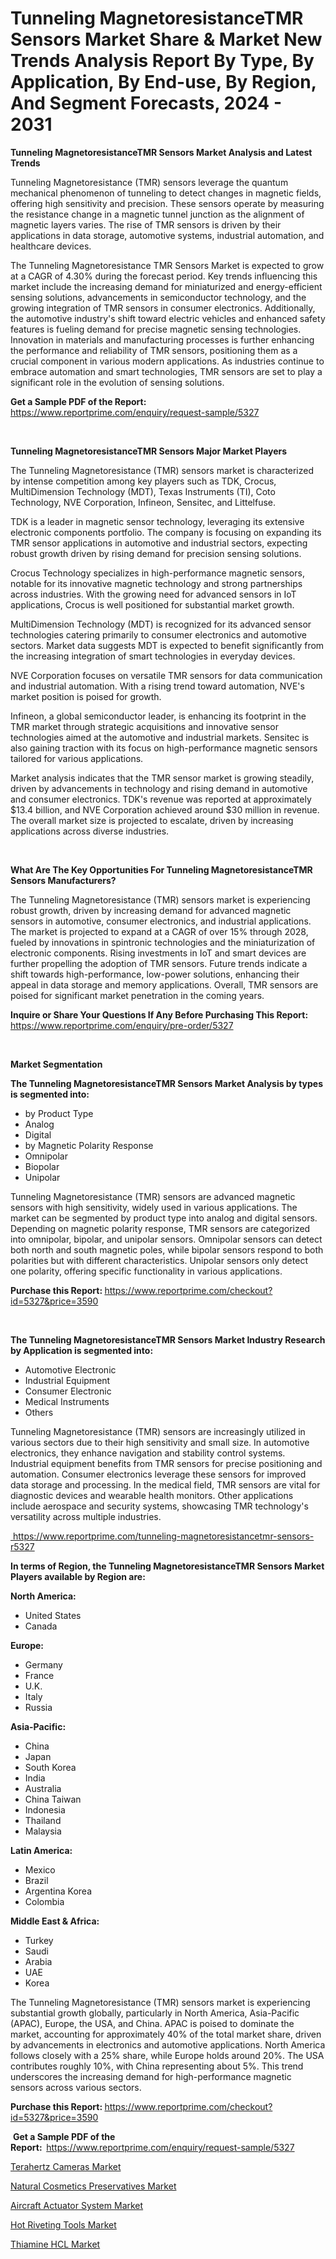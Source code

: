 <p><h1>Tunneling MagnetoresistanceTMR Sensors Market Share & Market New Trends Analysis Report By Type, By Application, By End-use, By Region, And Segment Forecasts, 2024 - 2031</h1></p><p><strong>Tunneling MagnetoresistanceTMR Sensors Market Analysis and Latest Trends</strong></p>
<p><p>Tunneling Magnetoresistance (TMR) sensors leverage the quantum mechanical phenomenon of tunneling to detect changes in magnetic fields, offering high sensitivity and precision. These sensors operate by measuring the resistance change in a magnetic tunnel junction as the alignment of magnetic layers varies. The rise of TMR sensors is driven by their applications in data storage, automotive systems, industrial automation, and healthcare devices. </p><p>The Tunneling Magnetoresistance TMR Sensors Market is expected to grow at a CAGR of 4.30% during the forecast period. Key trends influencing this market include the increasing demand for miniaturized and energy-efficient sensing solutions, advancements in semiconductor technology, and the growing integration of TMR sensors in consumer electronics. Additionally, the automotive industry's shift toward electric vehicles and enhanced safety features is fueling demand for precise magnetic sensing technologies. Innovation in materials and manufacturing processes is further enhancing the performance and reliability of TMR sensors, positioning them as a crucial component in various modern applications. As industries continue to embrace automation and smart technologies, TMR sensors are set to play a significant role in the evolution of sensing solutions.</p></p>
<p><strong>Get a Sample PDF of the Report:&nbsp;</strong> <a href="https://www.reportprime.com/enquiry/request-sample/5327">https://www.reportprime.com/enquiry/request-sample/5327</a></p>
<p>&nbsp;</p>
<p><strong>Tunneling MagnetoresistanceTMR Sensors Major Market Players</strong></p>
<p><p>The Tunneling Magnetoresistance (TMR) sensors market is characterized by intense competition among key players such as TDK, Crocus, MultiDimension Technology (MDT), Texas Instruments (TI), Coto Technology, NVE Corporation, Infineon, Sensitec, and Littelfuse. </p><p>TDK is a leader in magnetic sensor technology, leveraging its extensive electronic components portfolio. The company is focusing on expanding its TMR sensor applications in automotive and industrial sectors, expecting robust growth driven by rising demand for precision sensing solutions.</p><p>Crocus Technology specializes in high-performance magnetic sensors, notable for its innovative magnetic technology and strong partnerships across industries. With the growing need for advanced sensors in IoT applications, Crocus is well positioned for substantial market growth.</p><p>MultiDimension Technology (MDT) is recognized for its advanced sensor technologies catering primarily to consumer electronics and automotive sectors. Market data suggests MDT is expected to benefit significantly from the increasing integration of smart technologies in everyday devices.</p><p>NVE Corporation focuses on versatile TMR sensors for data communication and industrial automation. With a rising trend toward automation, NVE's market position is poised for growth.</p><p>Infineon, a global semiconductor leader, is enhancing its footprint in the TMR market through strategic acquisitions and innovative sensor technologies aimed at the automotive and industrial markets. Sensitec is also gaining traction with its focus on high-performance magnetic sensors tailored for various applications. </p><p>Market analysis indicates that the TMR sensor market is growing steadily, driven by advancements in technology and rising demand in automotive and consumer electronics. TDK's revenue was reported at approximately $13.4 billion, and NVE Corporation achieved around $30 million in revenue. The overall market size is projected to escalate, driven by increasing applications across diverse industries.</p></p>
<p>&nbsp;</p>
<p><strong>What Are The Key Opportunities For Tunneling MagnetoresistanceTMR Sensors Manufacturers?</strong></p>
<p><p>The Tunneling Magnetoresistance (TMR) sensors market is experiencing robust growth, driven by increasing demand for advanced magnetic sensors in automotive, consumer electronics, and industrial applications. The market is projected to expand at a CAGR of over 15% through 2028, fueled by innovations in spintronic technologies and the miniaturization of electronic components. Rising investments in IoT and smart devices are further propelling the adoption of TMR sensors. Future trends indicate a shift towards high-performance, low-power solutions, enhancing their appeal in data storage and memory applications. Overall, TMR sensors are poised for significant market penetration in the coming years.</p></p>
<p><strong>Inquire or Share Your Questions If Any Before Purchasing This Report:</strong> <a href="https://www.reportprime.com/enquiry/pre-order/5327">https://www.reportprime.com/enquiry/pre-order/5327</a></p>
<p>&nbsp;</p>
<p><strong>Market Segmentation</strong></p>
<p><strong>The Tunneling MagnetoresistanceTMR Sensors Market Analysis by types is segmented into:</strong></p>
<p><ul><li>by Product Type</li><li>Analog</li><li>Digital</li><li>by Magnetic Polarity Response</li><li>Omnipolar</li><li>Biopolar</li><li>Unipolar</li></ul></p>
<p><p>Tunneling Magnetoresistance (TMR) sensors are advanced magnetic sensors with high sensitivity, widely used in various applications. The market can be segmented by product type into analog and digital sensors. Depending on magnetic polarity response, TMR sensors are categorized into omnipolar, bipolar, and unipolar sensors. Omnipolar sensors can detect both north and south magnetic poles, while bipolar sensors respond to both polarities but with different characteristics. Unipolar sensors only detect one polarity, offering specific functionality in various applications.</p></p>
<p><strong>Purchase this Report:&nbsp;</strong><a href="https://www.reportprime.com/checkout?id=5327&price=3590">https://www.reportprime.com/checkout?id=5327&price=3590</a></p>
<p>&nbsp;</p>
<p><strong>The Tunneling MagnetoresistanceTMR Sensors Market Industry Research by Application is segmented into:</strong></p>
<p><ul><li>Automotive Electronic</li><li>Industrial Equipment</li><li>Consumer Electronic</li><li>Medical Instruments</li><li>Others</li></ul></p>
<p><p>Tunneling Magnetoresistance (TMR) sensors are increasingly utilized in various sectors due to their high sensitivity and small size. In automotive electronics, they enhance navigation and stability control systems. Industrial equipment benefits from TMR sensors for precise positioning and automation. Consumer electronics leverage these sensors for improved data storage and processing. In the medical field, TMR sensors are vital for diagnostic devices and wearable health monitors. Other applications include aerospace and security systems, showcasing TMR technology's versatility across multiple industries.</p></p>
<p><a href="https://www.reportprime.com/tunneling-magnetoresistancetmr-sensors-r5327">&nbsp;https://www.reportprime.com/tunneling-magnetoresistancetmr-sensors-r5327</a></p>
<p><strong>In terms of Region, the Tunneling MagnetoresistanceTMR Sensors Market Players available by Region are:</strong></p>
<p>
    <p> <strong> North America: </strong>
        <ul>
            <li>United States</li>
            <li>Canada</li>
        </ul>
        </p> 
    <p> <strong> Europe: </strong>
        <ul>
            <li>Germany</li>
            <li>France</li>
            <li>U.K.</li>
            <li>Italy</li>
            <li>Russia</li>
        </ul>
        </p> 
    <p> <strong> Asia-Pacific: </strong>
        <ul>
            <li>China</li>
            <li>Japan</li>
            <li>South Korea</li>
            <li>India</li>
            <li>Australia</li>
            <li>China Taiwan</li>
            <li>Indonesia</li>
            <li>Thailand</li>
            <li>Malaysia</li>
        </ul>
        </p> 
    <p> <strong> Latin America: </strong>
        <ul>
            <li>Mexico</li>
            <li>Brazil</li>
            <li>Argentina Korea</li>
            <li>Colombia</li>
        </ul>
        </p> 
    <p> <strong> Middle East & Africa: </strong>
        <ul>
            <li>Turkey</li>
            <li>Saudi</li>
            <li>Arabia</li>
            <li>UAE</li>
            <li>Korea</li>
        </ul>
    </p>
    </p>
<p><p>The Tunneling Magnetoresistance (TMR) sensors market is experiencing substantial growth globally, particularly in North America, Asia-Pacific (APAC), Europe, the USA, and China. APAC is poised to dominate the market, accounting for approximately 40% of the total market share, driven by advancements in electronics and automotive applications. North America follows closely with a 25% share, while Europe holds around 20%. The USA contributes roughly 10%, with China representing about 5%. This trend underscores the increasing demand for high-performance magnetic sensors across various sectors.</p></p>
<p><strong>Purchase this Report: </strong><a href="https://www.reportprime.com/checkout?id=5327&price=3590">https://www.reportprime.com/checkout?id=5327&price=3590</a></p>
<p>&nbsp;<strong>Get a Sample PDF of the Report:&nbsp;&nbsp;</strong><a href="https://www.reportprime.com/enquiry/request-sample/5327">https://www.reportprime.com/enquiry/request-sample/5327</a></p>
<p><strong></strong></p>
<p><p><a href="https://issuu.com/reportprime-2/docs/terahertz-cameras-market-size-2030._929c7595887fbe">Terahertz Cameras Market</a></p><p><a href="https://issuu.com/reportprime-2/docs/natural-cosmetics-preservatives-mar_25e1d34745d01b">Natural Cosmetics Preservatives Market</a></p><p><a href="https://www.linkedin.com/pulse/strategic-roadmap-global-aircraft-actuator-system-market-insights-g2ovc?trackingId=hkGPx6UkTpWN1dQJscXrvw%3D%3D">Aircraft Actuator System Market</a></p><p><a href="https://www.linkedin.com/pulse/what-factors-influence-hot-riveting-tools-market-coming-z01zc?trackingId=wGKdDKBASBqjrgmhBFrbXw%3D%3D">Hot Riveting Tools Market</a></p><p><a href="https://www.linkedin.com/pulse/analyzing-key-drivers-thiamine-hcl-market-trends-future-outlook-foate?trackingId=Fz477JhbTUO1rJjNdUPadQ%3D%3D">Thiamine HCL Market</a></p></p>